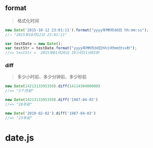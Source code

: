 ## format
> 格式化时间

```js
new Date('2015-10-12 23:01:11').format("yyyy年MM月dd日 hh:mm:ss");
//⇒ "2015年10月12日 23:01:11"

var testDate = new Date(); 
var testStr = testDate.format("yyyy年MM月dd日hh小时mm分ss秒"); 
//=> testStr =  2015年01月20日 19小时21分03秒
```


### diff
> 多少小时前、多少分钟前、多少秒前

```js
new Date(1421313395359).diff(1411430400000)
//=> "3个月前"

new Date(1421313395359).diff('1987-04-03')
//=> "28年前"

new Date('2010-02-02').diff('1987-04-03')
//=> "23年前"
```
# date.js
